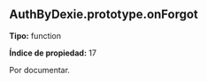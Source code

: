 ## AuthByDexie.prototype.onForgot

**Tipo:** function

**Índice de propiedad:** 17

Por documentar.



